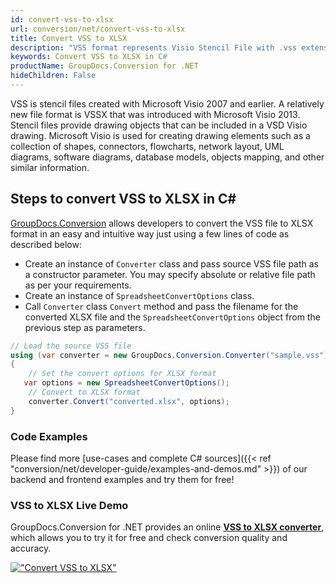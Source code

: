 ```yaml
---
id: convert-vss-to-xlsx
url: conversion/net/convert-vss-to-xlsx
title: Convert VSS to XLSX
description: "VSS format represents Visio Stencil File with .vss extension. Learn how to convert VSS to XLSX file programmatically in C# language using GroupDocs.Conversion for .NET library."
keywords: Convert VSS to XLSX in C#
productName: GroupDocs.Conversion for .NET
hideChildren: False
---
```


VSS is stencil files created with Microsoft Visio 2007 and earlier. A relatively new file format is VSSX that was introduced with Microsoft Visio 2013. Stencil files provide drawing objects that can be included in a VSD Visio drawing. Microsoft Visio is used for creating drawing elements such as a collection of shapes, connectors, flowcharts, network layout, UML diagrams, software diagrams, database models, objects mapping, and other similar information.

## Steps to convert VSS to XLSX in C#

[GroupDocs.Conversion](https://products.groupdocs.com/conversion/net) allows developers to convert the VSS file to XLSX format in an easy and intuitive way just using a few lines of code as described below:

* Create an instance of `Converter` class and pass source VSS file path as a constructor parameter. You may specify absolute or relative file path as per your requirements. 
* Create an instance of `SpreadsheetConvertOptions` class.
* Call `Converter` class `Convert` method and pass the filename for the converted XLSX file and the `SpreadsheetConvertOptions` object from the previous step as parameters.

```csharp
// Load the source VSS file
using (var converter = new GroupDocs.Conversion.Converter("sample.vss"))
{
    // Set the convert options for XLSX format
   var options = new SpreadsheetConvertOptions();
    // Convert to XLSX format
    converter.Convert("converted.xlsx", options);
}
```

### Code Examples

Please find more [use-cases and complete C# sources]({{< ref "conversion/net/developer-guide/examples-and-demos.md" >}}) of our backend and frontend examples and try them for free!

### VSS to XLSX Live Demo

GroupDocs.Conversion for .NET provides an online [**VSS to XLSX converter**](https://products.groupdocs.app/conversion/vss-to-xlsx), which allows you to try it for free and check conversion quality and accuracy.

[!["Convert VSS to XLSX"](conversion/net/images/convert-to-xlsx/convert-vss-to-xlsx.png)](https://products.groupdocs.app/conversion/vss-to-xlsx)